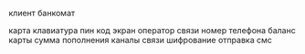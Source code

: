 клиент
банкомат

карта
клавиатура
пин код
экран
оператор связи
номер телефона
баланс карты
сумма пополнения
каналы связи
шифрование
отправка смс
